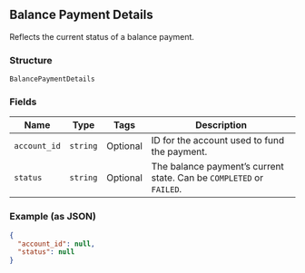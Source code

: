 ## Balance Payment Details

Reflects the current status of a balance payment.

### Structure

`BalancePaymentDetails`

### Fields

| Name | Type | Tags | Description |
|  --- | --- | --- | --- |
| `account_id` | `string` | Optional | ID for the account used to fund the payment. |
| `status` | `string` | Optional | The balance payment’s current state. Can be `COMPLETED` or `FAILED`. |

### Example (as JSON)

```json
{
  "account_id": null,
  "status": null
}
```

